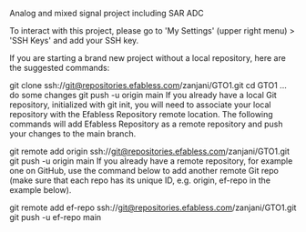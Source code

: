 Analog and mixed signal project including SAR ADC

To interact with this project, please go to 'My Settings' (upper right menu) > 'SSH Keys' and add your SSH key.

If you are starting a brand new project without a local repository, here are the suggested commands:

git clone ssh://git@repositories.efabless.com/zanjani/GTO1.git
cd GTO1
... do some changes
git push -u origin main
If you already have a local Git repository, initialized with git init, you will need to associate your local repository with the Efabless Repository remote location. The following commands will add Efabless Repository as a remote repository and push your changes to the main branch.

git remote add origin ssh://git@repositories.efabless.com/zanjani/GTO1.git
git push -u origin main
If you already have a remote repository, for example one on GitHub, use the command below to add another remote Git repo (make sure that each repo has its unique ID, e.g. origin, ef-repo in the example below).

git remote add ef-repo ssh://git@repositories.efabless.com/zanjani/GTO1.git
git push -u ef-repo main
